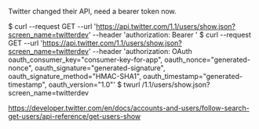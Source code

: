 Twitter changed their API, need a bearer token now.

$ curl --request GET 
    --url 'https://api.twitter.com/1.1/users/show.json?screen_name=twitterdev' 
    --header 'authorization: Bearer <bearer>'
$ curl --request GET 
  --url 'https://api.twitter.com/1.1/users/show.json?screen_name=twitterdev' 
  --header 'authorization: OAuth oauth_consumer_key="consumer-key-for-app", 
  oauth_nonce="generated-nonce", oauth_signature="generated-signature", 
  oauth_signature_method="HMAC-SHA1", oauth_timestamp="generated-timestamp", 
  oauth_version="1.0"'
$ twurl /1.1/users/show.json?screen_name=twitterdev


https://developer.twitter.com/en/docs/accounts-and-users/follow-search-get-users/api-reference/get-users-show
